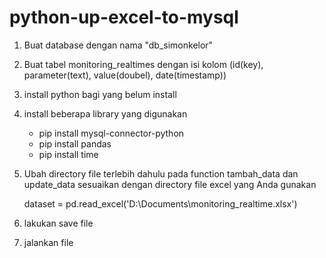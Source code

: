 # python-up-excel-to-mysql

1. Buat database dengan nama "db_simonkelor"
2. Buat tabel monitoring_realtimes dengan isi kolom (id(key), parameter(text), value(doubel), date(timestamp))
3. install python bagi yang belum install
4. install beberapa library yang digunakan

    - pip install mysql-connector-python
    - pip install pandas
    - pip install time
    
5. Ubah directory file terlebih dahulu pada function tambah_data dan update_data sesuaikan dengan directory file excel yang Anda gunakan

    dataset = pd.read_excel('D:\Documents\monitoring_realtime.xlsx')
    
6. lakukan save file 
7. jalankan file
